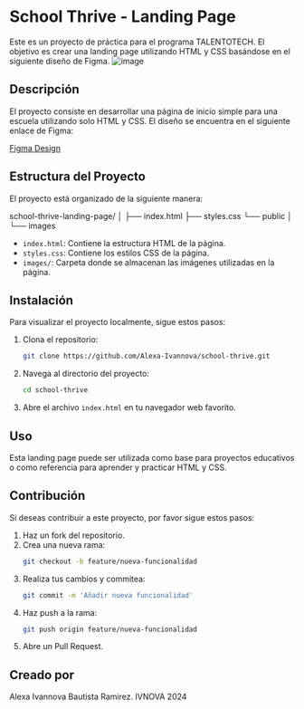 # School Thrive - Landing Page

Este es un proyecto de práctica para el programa TALENTOTECH. El objetivo es crear una landing page utilizando HTML y CSS basándose en el siguiente diseño de Figma.
![image](https://github.com/Alexa-Ivannova/school-thrive/assets/167142803/ab2ba59e-4f0a-4ad5-965f-b4437b61d4dc)

## Descripción

El proyecto consiste en desarrollar una página de inicio simple para una escuela utilizando solo HTML y CSS. El diseño se encuentra en el siguiente enlace de Figma:


[Figma Design](https://www.figma.com/design/igDGrCh7H9H17ps1GJMpj9/School-Thrive---simple-website%C2%A0template%C2%A0download-html-with%C2%A0css-for-school-(Community)-(Copy)?node-id=5581-21&t=pKcXg2vrNNGNsW6J-0)

## Estructura del Proyecto

El proyecto está organizado de la siguiente manera:

school-thrive-landing-page/
│
├── index.html
├── styles.css
└── public
│ └── images

- `index.html`: Contiene la estructura HTML de la página.
- `styles.css`: Contiene los estilos CSS de la página.
- `images/`: Carpeta donde se almacenan las imágenes utilizadas en la página.

## Instalación

Para visualizar el proyecto localmente, sigue estos pasos:

1. Clona el repositorio:
    ```bash
    git clone https://github.com/Alexa-Ivannova/school-thrive.git
    ```
2. Navega al directorio del proyecto:
    ```bash
    cd school-thrive
    ```
3. Abre el archivo `index.html` en tu navegador web favorito.

## Uso

Esta landing page puede ser utilizada como base para proyectos educativos o como referencia para aprender y practicar HTML y CSS.

## Contribución

Si deseas contribuir a este proyecto, por favor sigue estos pasos:

1. Haz un fork del repositorio.
2. Crea una nueva rama:
    ```bash
    git checkout -b feature/nueva-funcionalidad
    ```
3. Realiza tus cambios y commitea:
    ```bash
    git commit -m 'Añadir nueva funcionalidad'
    ```
4. Haz push a la rama:
    ```bash
    git push origin feature/nueva-funcionalidad
    ```
5. Abre un Pull Request.

## Creado por
   Alexa Ivannova Bautista Ramirez.
   IVNOVA 2024
